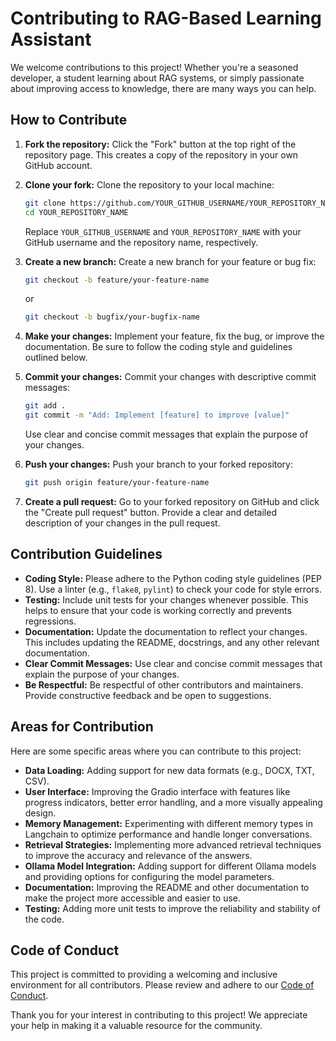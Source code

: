 # Contributing to RAG-Based Learning Assistant

We welcome contributions to this project! Whether you're a seasoned developer, a student learning about RAG systems, or simply passionate about improving access to knowledge, there are many ways you can help.

## How to Contribute

1.  **Fork the repository:** Click the "Fork" button at the top right of the repository page. This creates a copy of the repository in your own GitHub account.
2.  **Clone your fork:** Clone the repository to your local machine:

    ```bash
    git clone https://github.com/YOUR_GITHUB_USERNAME/YOUR_REPOSITORY_NAME.git
    cd YOUR_REPOSITORY_NAME
    ```

    Replace `YOUR_GITHUB_USERNAME` and `YOUR_REPOSITORY_NAME` with your GitHub username and the repository name, respectively.
3.  **Create a new branch:** Create a new branch for your feature or bug fix:

    ```bash
    git checkout -b feature/your-feature-name
    ```

    or

    ```bash
    git checkout -b bugfix/your-bugfix-name
    ```

4.  **Make your changes:** Implement your feature, fix the bug, or improve the documentation. Be sure to follow the coding style and guidelines outlined below.
5.  **Commit your changes:** Commit your changes with descriptive commit messages:

    ```bash
    git add .
    git commit -m "Add: Implement [feature] to improve [value]"
    ```

    Use clear and concise commit messages that explain the purpose of your changes.
6.  **Push your changes:** Push your branch to your forked repository:

    ```bash
    git push origin feature/your-feature-name
    ```

7.  **Create a pull request:** Go to your forked repository on GitHub and click the "Create pull request" button. Provide a clear and detailed description of your changes in the pull request.

## Contribution Guidelines

*   **Coding Style:** Please adhere to the Python coding style guidelines (PEP 8). Use a linter (e.g., `flake8`, `pylint`) to check your code for style errors.
*   **Testing:** Include unit tests for your changes whenever possible. This helps to ensure that your code is working correctly and prevents regressions.
*   **Documentation:** Update the documentation to reflect your changes. This includes updating the README, docstrings, and any other relevant documentation.
*   **Clear Commit Messages:** Use clear and concise commit messages that explain the purpose of your changes.
*   **Be Respectful:** Be respectful of other contributors and maintainers. Provide constructive feedback and be open to suggestions.

## Areas for Contribution

Here are some specific areas where you can contribute to this project:

*   **Data Loading:** Adding support for new data formats (e.g., DOCX, TXT, CSV).
*   **User Interface:** Improving the Gradio interface with features like progress indicators, better error handling, and a more visually appealing design.
*   **Memory Management:** Experimenting with different memory types in Langchain to optimize performance and handle longer conversations.
*   **Retrieval Strategies:** Implementing more advanced retrieval techniques to improve the accuracy and relevance of the answers.
*   **Ollama Model Integration:** Adding support for different Ollama models and providing options for configuring the model parameters.
*   **Documentation:** Improving the README and other documentation to make the project more accessible and easier to use.
*   **Testing:** Adding more unit tests to improve the reliability and stability of the code.

## Code of Conduct

This project is committed to providing a welcoming and inclusive environment for all contributors. Please review and adhere to our [Code of Conduct](CODE_OF_CONDUCT.md).

Thank you for your interest in contributing to this project! We appreciate your help in making it a valuable resource for the community.
